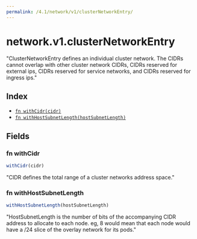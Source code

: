 ```yaml
---
permalink: /4.1/network/v1/clusterNetworkEntry/
---
```


# network.v1.clusterNetworkEntry

"ClusterNetworkEntry defines an individual cluster network. The CIDRs cannot overlap with other cluster network CIDRs, CIDRs reserved for external ips, CIDRs reserved for service networks, and CIDRs reserved for ingress ips."

## Index

* [`fn withCidr(cidr)`](#fn-withcidr)
* [`fn withHostSubnetLength(hostSubnetLength)`](#fn-withhostsubnetlength)

## Fields

### fn withCidr

```ts
withCidr(cidr)
```

"CIDR defines the total range of a cluster networks address space."

### fn withHostSubnetLength

```ts
withHostSubnetLength(hostSubnetLength)
```

"HostSubnetLength is the number of bits of the accompanying CIDR address to allocate to each node. eg, 8 would mean that each node would have a /24 slice of the overlay network for its pods."